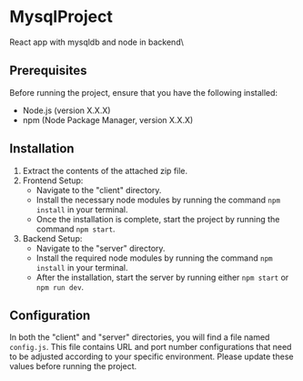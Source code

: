 # MysqlProject
 React app with mysqldb and node in backend\


## Prerequisites

Before running the project, ensure that you have the following installed:

- Node.js (version X.X.X)
- npm (Node Package Manager, version X.X.X)

## Installation

1. Extract the contents of the attached zip file.
2. Frontend Setup:
   - Navigate to the "client" directory.
   - Install the necessary node modules by running the command `npm install` in your terminal.
   - Once the installation is complete, start the project by running the command `npm start`.
3. Backend Setup:
   - Navigate to the "server" directory.
   - Install the required node modules by running the command `npm install` in your terminal.
   - After the installation, start the server by running either `npm start` or `npm run dev`.

## Configuration

In both the "client" and "server" directories, you will find a file named `config.js`. This file contains URL and port number configurations that need to be adjusted according to your specific environment. Please update these values before running the project.
